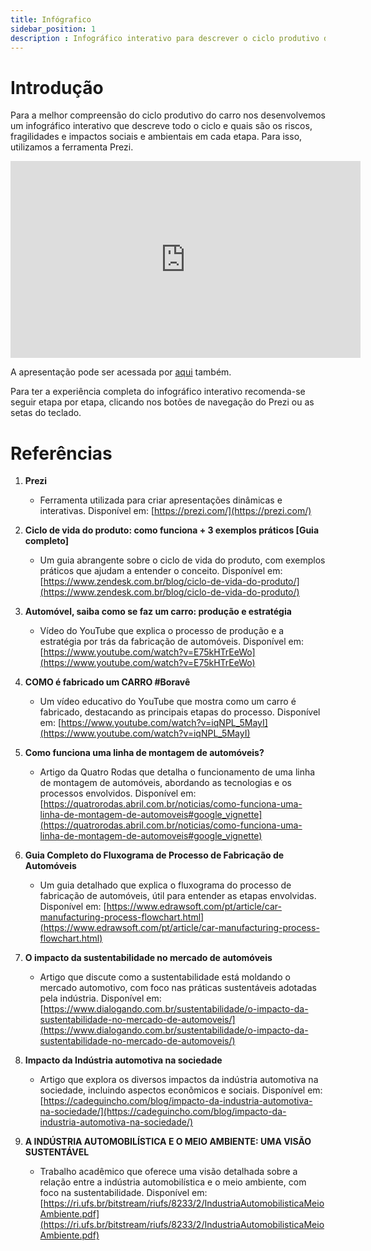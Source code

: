 ```yaml
---
title: Infógrafico
sidebar_position: 1
description : Infográfico interativo para descrever o ciclo produtivo do carro e seus pontos de risco e fragilidade, apontando também impactos sociais e ambientais do ciclo. 
---
```


# Introdução

Para a melhor compreensão do ciclo produtivo do carro nos desenvolvemos um infográfico interativo que descreve todo o ciclo e quais são os riscos, fragilidades e impactos sociais e ambientais em cada etapa. Para isso, utilizamos a ferramenta Prezi.


<div align="center"><iframe src="https://prezi.com/p/embed/Azaqa6NExqUNcRd5LChP/" id="iframe_container" frameborder="0" webkitallowfullscreen="" mozallowfullscreen="" allowfullscreen="" allow="autoplay; fullscreen" height="315" width="560"></iframe>
</div>

A apresentação pode ser acessada por [aqui](https://prezi.com/view/lEiL65LmUNfYtvM47nes/) também.

Para ter a experiência completa do infográfico interativo recomenda-se seguir etapa por etapa, clicando nos botões de navegação do Prezi ou as setas do teclado.

# Referências

1. **Prezi**  
   - Ferramenta utilizada para criar apresentações dinâmicas e interativas. Disponível em: [https://prezi.com/](https://prezi.com/)

2. **Ciclo de vida do produto: como funciona + 3 exemplos práticos [Guia completo]**  
   - Um guia abrangente sobre o ciclo de vida do produto, com exemplos práticos que ajudam a entender o conceito. Disponível em: [https://www.zendesk.com.br/blog/ciclo-de-vida-do-produto/](https://www.zendesk.com.br/blog/ciclo-de-vida-do-produto/)

3. **Automóvel, saiba como se faz um carro: produção e estratégia**  
   - Vídeo do YouTube que explica o processo de produção e a estratégia por trás da fabricação de automóveis. Disponível em: [https://www.youtube.com/watch?v=E75kHTrEeWo](https://www.youtube.com/watch?v=E75kHTrEeWo)

4. **COMO é fabricado um CARRO #Boravê**  
   - Um vídeo educativo do YouTube que mostra como um carro é fabricado, destacando as principais etapas do processo. Disponível em: [https://www.youtube.com/watch?v=iqNPL_5MayI](https://www.youtube.com/watch?v=iqNPL_5MayI)

5. **Como funciona uma linha de montagem de automóveis?**  
   - Artigo da Quatro Rodas que detalha o funcionamento de uma linha de montagem de automóveis, abordando as tecnologias e os processos envolvidos. Disponível em: [https://quatrorodas.abril.com.br/noticias/como-funciona-uma-linha-de-montagem-de-automoveis#google_vignette](https://quatrorodas.abril.com.br/noticias/como-funciona-uma-linha-de-montagem-de-automoveis#google_vignette)

6. **Guia Completo do Fluxograma de Processo de Fabricação de Automóveis**  
   - Um guia detalhado que explica o fluxograma do processo de fabricação de automóveis, útil para entender as etapas envolvidas. Disponível em: [https://www.edrawsoft.com/pt/article/car-manufacturing-process-flowchart.html](https://www.edrawsoft.com/pt/article/car-manufacturing-process-flowchart.html)

7. **O impacto da sustentabilidade no mercado de automóveis**  
   - Artigo que discute como a sustentabilidade está moldando o mercado automotivo, com foco nas práticas sustentáveis adotadas pela indústria. Disponível em: [https://www.dialogando.com.br/sustentabilidade/o-impacto-da-sustentabilidade-no-mercado-de-automoveis/](https://www.dialogando.com.br/sustentabilidade/o-impacto-da-sustentabilidade-no-mercado-de-automoveis/)

8. **Impacto da Indústria automotiva na sociedade**  
   - Artigo que explora os diversos impactos da indústria automotiva na sociedade, incluindo aspectos econômicos e sociais. Disponível em: [https://cadeguincho.com/blog/impacto-da-industria-automotiva-na-sociedade/](https://cadeguincho.com/blog/impacto-da-industria-automotiva-na-sociedade/)

9. **A INDÚSTRIA AUTOMOBILÍSTICA E O MEIO AMBIENTE: UMA VISÃO SUSTENTÁVEL**  
   - Trabalho acadêmico que oferece uma visão detalhada sobre a relação entre a indústria automobilística e o meio ambiente, com foco na sustentabilidade. Disponível em: [https://ri.ufs.br/bitstream/riufs/8233/2/IndustriaAutomobilisticaMeioAmbiente.pdf](https://ri.ufs.br/bitstream/riufs/8233/2/IndustriaAutomobilisticaMeioAmbiente.pdf)


